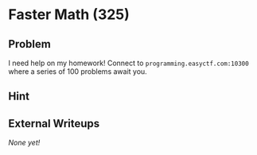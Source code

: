 # Faster Math (325)

## Problem

I need help on my homework! Connect to `programming.easyctf.com:10300` where a series of 100 problems await you.

## Hint

## External Writeups

*None yet!*